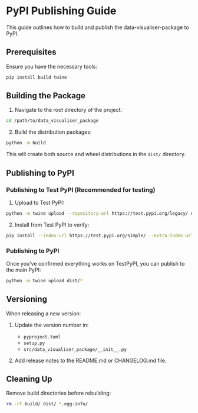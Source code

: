 # PyPI Publishing Guide

This guide outlines how to build and publish the data-visualiser-package to PyPI.

## Prerequisites

Ensure you have the necessary tools:

```bash
pip install build twine
```

## Building the Package

1. Navigate to the root directory of the project:

```bash
cd /path/to/data_visualiser_package
```

2. Build the distribution packages:

```bash
python -m build
```

This will create both source and wheel distributions in the `dist/` directory.

## Publishing to PyPI

### Publishing to Test PyPI (Recommended for testing)

1. Upload to Test PyPI:

```bash
python -m twine upload --repository-url https://test.pypi.org/legacy/ dist/*
```

2. Install from Test PyPI to verify:

```bash
pip install --index-url https://test.pypi.org/simple/ --extra-index-url https://pypi.org/simple/ data-visualiser-package
```

### Publishing to PyPI

Once you've confirmed everything works on TestPyPI, you can publish to the main PyPI:

```bash
python -m twine upload dist/*
```

## Versioning

When releasing a new version:

1. Update the version number in:
   - `pyproject.toml`
   - `setup.py`
   - `src/data_visualiser_package/__init__.py`

2. Add release notes to the README.md or CHANGELOG.md file.

## Cleaning Up

Remove build directories before rebuilding:

```bash
rm -rf build/ dist/ *.egg-info/
```
